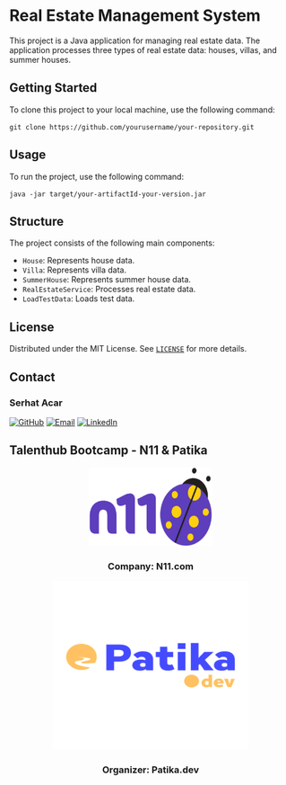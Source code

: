 
# Real Estate Management System

This project is a Java application for managing real estate data. The application processes three types of real estate data: houses, villas, and summer houses.

## Getting Started

To clone this project to your local machine, use the following command:

```
git clone https://github.com/yourusername/your-repository.git
```

## Usage

To run the project, use the following command:

```
java -jar target/your-artifactId-your-version.jar
```

## Structure

The project consists of the following main components:

- `House`: Represents house data.
- `Villa`: Represents villa data.
- `SummerHouse`: Represents summer house data.
- `RealEstateService`: Processes real estate data.
- `LoadTestData`: Loads test data.

## License

Distributed under the MIT License. See [`LICENSE`](LICENSE) for more details.

<!-- CONTACT -->

## Contact

### Serhat Acar

[![GitHub](https://img.shields.io/badge/github-%2324292e.svg?&style=for-the-badge&logo=github&logoColor=white)](https://github.com/sserhatacarr)
[![Email](https://img.shields.io/badge/send-email-email?&style=for-the-badge&logo=microsoftoutlook&color=CD5C5C)](mailto:sserhatacarr@gmail.com?subject=Feedback&body=Message)
[![LinkedIn](https://img.shields.io/badge/linkedin-%231E77B5.svg?&style=for-the-badge&logo=linkedin&logoColor=white)](https://www.linkedin.com/in/sserhatacarr/)

## Talenthub Bootcamp - N11 & Patika

<div align="center">
  <a href="https://www.n11.com/">
    <img src="../img/n11-logo.png" alt="Logo" width="220" height="140">
  </a>

<h3 align="center">Company: N11.com</h3>
</div>

<div align="center">
  <a href="https://www.patika.dev/">
    <img src="../img/patika-logo.png" alt="Logo" width="350" height="300">
  </a>
<h3 align="center">Organizer: Patika.dev</h3>   
</div>
